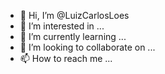 - 👋 Hi, I’m @LuizCarlosLoes
- 👀 I’m interested in ...
- 🌱 I’m currently learning ...
- 💞️ I’m looking to collaborate on ...
- 📫 How to reach me ...

<!---
LuizCarlosLoes/LuizCarlosLoes is a ✨ special ✨ repository because its `README.md` (this file) appears on your GitHub profile.
You can click the Preview link to take a look at your changes.
--->
